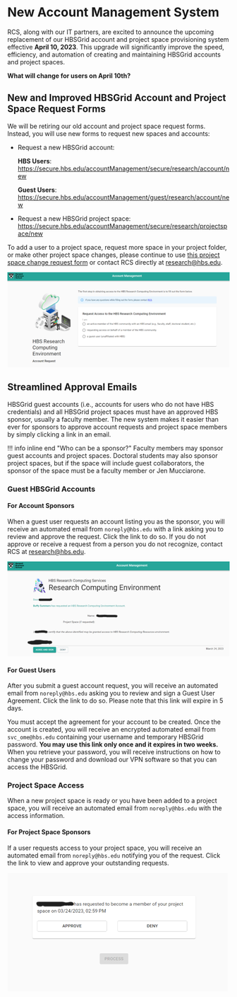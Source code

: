 # New Account Management System

RCS, along with our IT partners, are excited to announce the upcoming replacement of our HBSGrid account and project space provisioning system effective **April 10, 2023**. This upgrade will significantly improve the speed, efficiency, and automation of creating and maintaining HBSGrid accounts and project spaces.

**What will change for users on April 10th?**


## New and Improved HBSGrid Account and Project Space Request Forms
We will be retiring our old account and project space request forms. Instead, you will use new forms to request new spaces and accounts:

- Request a new HBSGrid account:
    
    **HBS Users**: <https://secure.hbs.edu/accountManagement/secure/research/account/new>
    
    **Guest Users**: <https://secure.hbs.edu/accountManagement/guest/research/account/new>
    
- Request a new HBSGrid project space: <https://secure.hbs.edu/accountManagement/secure/research/projectspace/new>

To add a user to a project space, request more space in your project folder, or make other project space changes, please continue to use [this project space change request form](https://forms.office.com/Pages/ResponsePage.aspx?id=Tlb9CUK_IUOPLbjkgvhjXMoIB6PHisBIlawtyGb7ibhUOEJQSUFSUkpUVUFRUEFHQzZGOVVMODNNRy4u) or contact RCS directly at <research@hbs.edu>.

![Screenshot of new account request form](imgs/accountrequestform.png)

## Streamlined Approval Emails
HBSGrid guest accounts (i.e., accounts for users who do not have HBS credentials) and all HBSGrid project spaces must have an approved HBS sponsor, usually a faculty member. The new system makes it easier than ever for sponsors to approve account requests and project space members by simply clicking a link in an email. 

!!! info inline end "Who can be a sponsor?"
    Faculty members may sponsor guest accounts and project spaces. 
    Doctoral students may also sponsor project spaces, but if the space 
    will include guest collaborators, the sponsor of the space must 
    be a faculty member or Jen Mucciarone.

### Guest HBSGrid Accounts
#### For Account Sponsors
When a guest user requests an account listing you as the sponsor, you will receive an automated email from `noreply@hbs.edu` with a link asking you to review and approve the request. Click the link to do so. If you do not approve or receive a request from a person you do not recognize, contact RCS at <research@hbs.edu>.

![Screenshot of guest account approval screen](imgs/accountapproval.png)

#### For Guest Users
After you submit a guest account request, you will receive an automated email from `noreply@hbs.edu` asking you to review and sign a Guest User Agreement. Click the link to do so. Please note that this link will expire in 5 days.

You must accept the agreement for your account to be created. Once the account is created, you will receive an encrypted automated email from `svc_ome@hbs.edu` containing your username and temporary HBSGrid password. **You may use this link only once and it expires in two weeks.** When you retrieve your password, you will receive instructions on how to change your password and download our VPN software so that you can access the HBSGrid.
### Project Space Access
When a new project space is ready or you have been added to a project space, you will receive an automated email from `noreply@hbs.edu` with the access information.
#### For Project Space Sponsors
If a user requests access to your project space, you will receive an automated email from `noreply@hbs.edu` notifying you of the request. Click the link to view and approve your outstanding requests. 

![Screenshot of project space member approval](imgs/projectspaceapproval.png)
